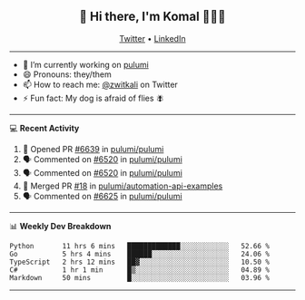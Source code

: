 <h2 align="center"> 👋 Hi there, I'm Komal 🧑🏾‍💻 </h2>
<p align="center">
    <a href="https://twitter.com/zwitkali">Twitter</a> •
    <a href="https://www.linkedin.com/in/komal-ali/">LinkedIn</a>
</p>

--------

- 🔭 I’m currently working on [pulumi](https://github.com/pulumi/pulumi)
- 😄 Pronouns: they/them
- 📫 How to reach me: [@zwitkali](https://twitter.com/zwitkali) on Twitter
- ⚡ Fun fact: My dog is afraid of flies 🪰

--------
💻 **Recent Activity**

<!--START_SECTION:activity-->
1. 💪 Opened PR [#6639](https://github.com/pulumi/pulumi/pull/6639) in [pulumi/pulumi](https://github.com/pulumi/pulumi)
2. 🗣 Commented on [#6520](https://github.com/pulumi/pulumi/issues/6520) in [pulumi/pulumi](https://github.com/pulumi/pulumi)
3. 🗣 Commented on [#6520](https://github.com/pulumi/pulumi/issues/6520) in [pulumi/pulumi](https://github.com/pulumi/pulumi)
4. 🎉 Merged PR [#18](https://github.com/pulumi/automation-api-examples/pull/18) in [pulumi/automation-api-examples](https://github.com/pulumi/automation-api-examples)
5. 🗣 Commented on [#6625](https://github.com/pulumi/pulumi/issues/6625) in [pulumi/pulumi](https://github.com/pulumi/pulumi)
<!--END_SECTION:activity-->

--------

📊 **Weekly Dev Breakdown**
<!--START_SECTION:waka-->
```text
Python       11 hrs 6 mins   █████████████░░░░░░░░░░░░   52.66 % 
Go           5 hrs 4 mins    ██████░░░░░░░░░░░░░░░░░░░   24.06 % 
TypeScript   2 hrs 12 mins   ██▓░░░░░░░░░░░░░░░░░░░░░░   10.50 % 
C#           1 hr 1 min      █▒░░░░░░░░░░░░░░░░░░░░░░░   04.89 % 
Markdown     50 mins         █░░░░░░░░░░░░░░░░░░░░░░░░   03.96 % 
```
<!--END_SECTION:waka-->

--------